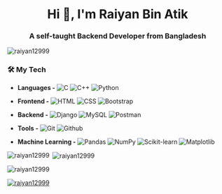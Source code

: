 
<!--
**raiyan12999/raiyan12999** is a ✨ _special_ ✨ repository because its `README.md` (this file) appears on your GitHub profile.

Here are some ideas to get you started:

- 🔭 I’m currently working on ...
- 🌱 I’m currently learning ...
- 👯 I’m looking to collaborate on ...
- 🤔 I’m looking for help with ...
- 💬 Ask me about ...
- 📫 How to reach me: ...
- 😄 Pronouns: ...
- ⚡ Fun fact: ...
-->

<h1 align="center">Hi 👋, I'm Raiyan Bin Atik</h1>
<h3 align="center">A self-taught Backend Developer from Bangladesh</h3>

<p align="left"> <img src="https://komarev.com/ghpvc/?username=raiyan12999&label=Profile%20views&color=0e75b6&style=flat" alt="raiyan12999" /> </p>



### 🛠️ My Tech

- **Languages -**
![C](https://img.shields.io/static/v1?label=&message=C&color=A8B9CC&logo=C&logoColor=white)
![C++](https://img.shields.io/static/v1?label=&message=C%2B%2B&color=00599C&logo=C%2B%2B&logoColor=white)
![Python](https://img.shields.io/static/v1?label=&message=Python&color=3776AB&logo=python&logoColor=white)

- **Frontend -**
![HTML](https://img.shields.io/static/v1?label=&message=HTML&color=E34F26&logo=html5&logoColor=white)
![CSS](https://img.shields.io/static/v1?label=&message=CSS&color=1572B6&logo=css3&logoColor=white)
![Bootstrap](https://img.shields.io/static/v1?label=&message=Bootstrap&color=7952B3&logo=bootstrap&logoColor=white)

- **Backend -**
![Django](https://img.shields.io/static/v1?&message=Django&color=2c4a37&logo=Django&label=)
![MySQL](https://img.shields.io/static/v1?&message=MySQL&color=5699cc&logo=MySQL&logoColor=FFFFFF&label=)
![Postman](https://img.shields.io/static/v1?&message=Postman&color=FF6F00&logo=postman&logoColor=FFFFFF&label=)


- **Tools -**
![Git](https://img.shields.io/static/v1?&message=Git&color=F05032&logo=Git&logoColor=FFFFFF&label=)
![Github](https://img.shields.io/static/v1?&message=Github&color=000000&logo=github&logoColor=FFFFFF&label=)

- **Machine Learning -** 
![Pandas](https://img.shields.io/static/v1?&message=Pandas&color=0a2c82&logo=pandas&logoColor=FFFFFF&label=)
![NumPy](https://img.shields.io/static/v1?label=&message=NumPy&color=013243&logo=numpy&logoColor=white)
![Scikit-learn](https://img.shields.io/static/v1?label=&message=Scikit-learn&color=F7931E&logo=scikit-learn&logoColor=white)
![Matplotlib](https://img.shields.io/static/v1?&message=Matplotlib&color=0e5fa1&logo=plotly&logoColor=FF6F00&label=)

<p><img align="left" src="https://github-readme-stats.vercel.app/api/top-langs?username=raiyan12999&show_icons=true&locale=en&layout=compact" alt="raiyan12999" /></p>

<p>&nbsp;<img align="center" src="https://github-readme-stats.vercel.app/api?username=raiyan12999&show_icons=true&locale=en" alt="raiyan12999" /></p>

<p><img align="center" src="https://github-readme-streak-stats.herokuapp.com/?user=raiyan12999&" alt="raiyan12999" /></p>

<p align="left"> <a href="https://github.com/ryo-ma/github-profile-trophy"><img src="https://github-profile-trophy.vercel.app/?username=raiyan12999" alt="raiyan12999" /></a> </p>


